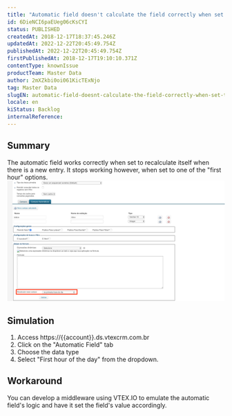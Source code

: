 ```yaml
---
title: "Automatic field doesn't calculate the field correctly when set to \"Calculate during the first hour of the day"
id: 6DieNCI6paEUeg06cKsCYI
status: PUBLISHED
createdAt: 2018-12-17T18:37:45.246Z
updatedAt: 2022-12-22T20:45:49.754Z
publishedAt: 2022-12-22T20:45:49.754Z
firstPublishedAt: 2018-12-17T19:10:10.371Z
contentType: knownIssue
productTeam: Master Data
author: 2mXZkbi0oi061KicTExNjo
tag: Master Data
slugEN: automatic-field-doesnt-calculate-the-field-correctly-when-set-to-calculate-during-the-first-hour-of-the-day
locale: en
kiStatus: Backlog
internalReference: 
---
```


## Summary

The automatic field works correctly when set to recalculate itself when there is a new entry.  It stops working however, when set to one of the "first hour" options. ![inline1511102536](https://raw.githubusercontent.com/vtexdocs/help-center-content/refs/heads/main/docs/en/known-issues/Master%20Data/automatic-field-doesnt-calculate-the-field-correctly-when-set-to-calculate-during-the-first-hour-of-the-day_1.png)

## Simulation


1. Access https://{{account}}.ds.vtexcrm.com.br
2. Click on the "Automatic Field" tab
3. Choose the  data type
4. Select "First hour of the day" from the dropdown.

## Workaround

You can develop a middleware using VTEX.IO to emulate the automatic field's logic and have it set the field's value accordingly.

